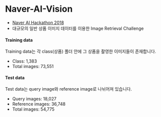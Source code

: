 # Naver-AI-Vision
- [Naver AI Hackathon 2018](https://github.com/Naver-AI-Hackathon/AI-Vision)
- 대규모의 일반 상품 이미지 데이터를 이용한 Image Retrieval Challenge

#### Training data
Training data는 각 class(상품) 폴더 안에 그 상품을 촬영한 이미지들이 존재합니다.
- Class: 1,383
- Total images: 73,551

#### Test data
Test data는 query image와 reference image로 나뉘어져 있습니다.
- Query images: 18,027
- Reference images: 36,748
- Total images: 54,775
